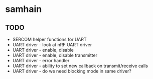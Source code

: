 # samhain

## TODO

  - SERCOM helper functions for UART
  - UART driver - look at nRF UART driver
  - UART driver - enable, disable
  - UART driver - enable, disable transmitter
  - UART driver - error handler
  - UART driver - ability to set new callback on transmit/receive calls
  - UART driver - do we need blocking mode in same driver?
